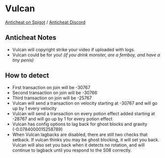 # Vulcan
[Anticheat on Spigot](https://www.spigotmc.org/resources/vulcan-anti-cheat-advanced-cheat-detection-1-7-1-19-2.83626/)
/ [Anticheat Discord](https://discord.gg/SCNuwUG)
## Anticheat Notes
- Vulcan will copyright strike your video if uploaded with logs.
- Vulcan could be for you! *(if you drink monster, are a femboy, and have a tiny penis)*

## How to detect
- First transaction on join will be -30767
- Second transaction on join will be -30766
- Third transaction on join will be -25767
- Vulcan will send a transaction on velocity starting at -30767 and will go up by 1 every velocity
- Vulcan will send a transaction on every potion effect added starting at -28767 and will go up by 1 for every potion effect
- Vulcan has config options to lag back for ghost blocks and gravity (-0.0784000015258789)
- When Vulcan lagbacks are disabled, there are still two checks that setback. If vulcan thinks you may be ghost blocking, it will set you back. Vulcan will also set you back when it detects no rotation, and will continue to lagback until you respond to the S08 correctly.
